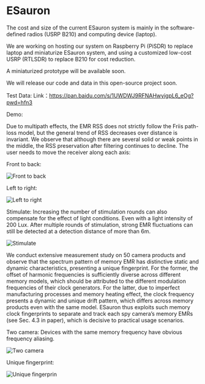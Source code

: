 # ESauron

The cost and size of the current ESauron system is mainly in the software-defined radios (USRP B210) and computing device (laptop). 

We are working on hosting our system on Raspberry Pi (PiSDR) to replace laptop and miniaturize ESauron system, and using a customized low-cost USRP (RTLSDR) to replace B210 for cost reduction. 

A miniaturized prototype will be available soon. 

We will release our code and data in this open-source project soon.

Test Data:
Link：https://pan.baidu.com/s/1UWDWJ9RFNAHwyigpL6_eOg?pwd=hfn3 



Demo:

Due to multipath effects, the EMR RSS does not strictly follow the Friis path-loss model, but the general trend of RSS decreases over distance is invariant.
We observe that although there are several solid or weak points in the middle, the RSS preservation after filtering continues to decline.
The user needs to move the receiver along each axis:

Front to back:

![Front to back](https://github.com/Nest-side/ESauron/assets/147241807/02223f5b-cec0-4cee-a3d6-0851d2c0bd72)

Left to right:

![Left to right](https://github.com/Nest-side/ESauron/assets/147241807/e4b3150e-ae39-4f74-859c-cef21bb8f937)

Stimulate: Increasing the number of stimulation rounds can also compensate for the effect of light conditions. Even with a light intensity of 200 Lux. After multiple rounds of stimulation, strong EMR fluctuations can still be detected at a detection distance of more than 6m.

![Stimulate](https://github.com/Nest-side/ESauron/assets/147241807/2e659212-a812-48b0-bbe3-385eadec04b0)


We conduct extensive measurement study on 50 camera products and observe that the spectrum pattern of memory EMR has distinctive static and dynamic characteristics, presenting a unique fingerprint. For the former, the offset of harmonic frequencies is sufficiently diverse across different memory models, which should be attributed to the different modulation frequencies of their clock generators. For the latter, due to imperfect manufacturing processes and memory heating effect, the clock frequency presents a dynamic and unique drift pattern, which differs across memory products even with the same model. ESauron thus exploits such memory clock fingerprints to separate and track each spy camera’s memory EMRs (see Sec. 4.3 in paper), which is decisive to practical usage scenarios. 
 
Two camera: Devices with the same memory frequency have obvious frequency aliasing.

![Two camera](https://github.com/Nest-side/ESauron/assets/147241807/78674882-7fb4-47a0-9061-97ddb137ecd3)

Unique fingerprint:

![Unique fingerprin](https://github.com/Nest-side/ESauron/assets/147241807/ab98829b-9f60-46ce-80df-3da89f7d2566)
